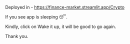 Deployed in - https://finance-market.streamlit.app/Crypto

If you see app is sleeping 😴.

Kindly, click on Wake it up, it will be good to go again.

Thank you.
